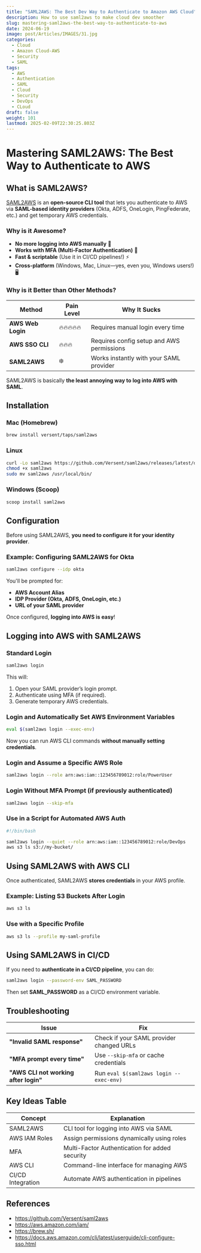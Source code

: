 ```yaml
---
title: "SAML2AWS: The Best Dev Way to Authenticate to Amazon AWS Cloud"
description: How to use saml2aws to make cloud dev smoother
slug: mastering-saml2aws-the-best-way-to-authenticate-to-aws
date: 2024-06-19
image: post/Articles/IMAGES/31.jpg
categories:
  - Cloud
  - Amazon Cloud-AWS
  - Security
  - SAML
tags:
  - AWS
  - Authentication
  - SAML
  - Cloud
  - Security
  - DevOps
  - CLoud
draft: false
weight: 101
lastmod: 2025-02-09T22:30:25.803Z
---
```

# Mastering SAML2AWS: The Best Way to Authenticate to AWS

<!-- 
## Introduction

If you work with AWS **but your company insists on using SAML authentication**, you've probably felt **the pain** of logging in manually through a browser every single time. 😩

Enter **SAML2AWS**, the ultimate CLI tool that makes AWS authentication **as smooth as butter**. 🧈

Today, we’re going to cover:
- **What SAML2AWS is**
- **Why it's better than the alternatives**
- **How to use it with plenty of code samples**

And of course, we’ll do it **without boring corporate-speak**. Let’s go! 🚀
-->

## What is SAML2AWS?

[SAML2AWS](https://github.com/Versent/saml2aws) is an **open-source CLI tool** that lets you authenticate to AWS via **SAML-based identity providers** (Okta, ADFS, OneLogin, PingFederate, etc.) and get temporary AWS credentials.

### Why is it Awesome?

* **No more logging into AWS manually** 🔑
* **Works with MFA (Multi-Factor Authentication)** 🔐
* **Fast & scriptable** (Use it in CI/CD pipelines!) ⚡
* **Cross-platform** (Windows, Mac, Linux—yes, even you, Windows users!) 🖥️

### Why is it Better than Other Methods?

| Method            | Pain Level | Why It Sucks                              |
| ----------------- | ---------- | ----------------------------------------- |
| **AWS Web Login** | 🔥🔥🔥🔥🔥 | Requires manual login every time          |
| **AWS SSO CLI**   | 🔥🔥🔥     | Requires config setup and AWS permissions |
| **SAML2AWS**      | ❄️         | Works instantly with your SAML provider   |

SAML2AWS is basically **the least annoying way to log into AWS with SAML**.

## Installation

### **Mac (Homebrew)**

```sh
brew install versent/taps/saml2aws
```

### **Linux**

```sh
curl -Lo saml2aws https://github.com/Versent/saml2aws/releases/latest/download/saml2aws-linux-amd64
chmod +x saml2aws
sudo mv saml2aws /usr/local/bin/
```

### **Windows (Scoop)**

```powershell
scoop install saml2aws
```

## Configuration

Before using SAML2AWS, **you need to configure it for your identity provider**.

### **Example: Configuring SAML2AWS for Okta**

```sh
saml2aws configure --idp okta
```

You'll be prompted for:

* **AWS Account Alias**
* **IDP Provider (Okta, ADFS, OneLogin, etc.)**
* **URL of your SAML provider**

Once configured, **logging into AWS is easy**!

## Logging into AWS with SAML2AWS

### **Standard Login**

```sh
saml2aws login
```

This will:

1. Open your SAML provider’s login prompt.
2. Authenticate using MFA (if required).
3. Generate temporary AWS credentials.

### **Login and Automatically Set AWS Environment Variables**

```sh
eval $(saml2aws login --exec-env)
```

Now you can run AWS CLI commands **without manually setting credentials**.

### **Login and Assume a Specific AWS Role**

```sh
saml2aws login --role arn:aws:iam::123456789012:role/PowerUser
```

### **Login Without MFA Prompt (if previously authenticated)**

```sh
saml2aws login --skip-mfa
```

### **Use in a Script for Automated AWS Auth**

```sh
#!/bin/bash

saml2aws login --quiet --role arn:aws:iam::123456789012:role/DevOps
aws s3 ls s3://my-bucket/
```

## Using SAML2AWS with AWS CLI

Once authenticated, SAML2AWS **stores credentials** in your AWS profile.

### **Example: Listing S3 Buckets After Login**

```sh
aws s3 ls
```

### **Use with a Specific Profile**

```sh
aws s3 ls --profile my-saml-profile
```

## Using SAML2AWS in CI/CD

If you need to **authenticate in a CI/CD pipeline**, you can do:

```sh
saml2aws login --password-env SAML_PASSWORD
```

Then set **SAML\_PASSWORD** as a CI/CD environment variable.

## Troubleshooting

| Issue                                 | Fix                                      |
| ------------------------------------- | ---------------------------------------- |
| **"Invalid SAML response"**           | Check if your SAML provider changed URLs |
| **"MFA prompt every time"**           | Use `--skip-mfa` or cache credentials    |
| **"AWS CLI not working after login"** | Run `eval $(saml2aws login --exec-env)`  |

## Key Ideas Table

| Concept           | Explanation                                    |
| ----------------- | ---------------------------------------------- |
| SAML2AWS          | CLI tool for logging into AWS via SAML         |
| AWS IAM Roles     | Assign permissions dynamically using roles     |
| MFA               | Multi-Factor Authentication for added security |
| AWS CLI           | Command-line interface for managing AWS        |
| CI/CD Integration | Automate AWS authentication in pipelines       |

## References

* https://github.com/Versent/saml2aws
* https://aws.amazon.com/iam/
* https://brew.sh/
* https://docs.aws.amazon.com/cli/latest/userguide/cli-configure-sso.html

